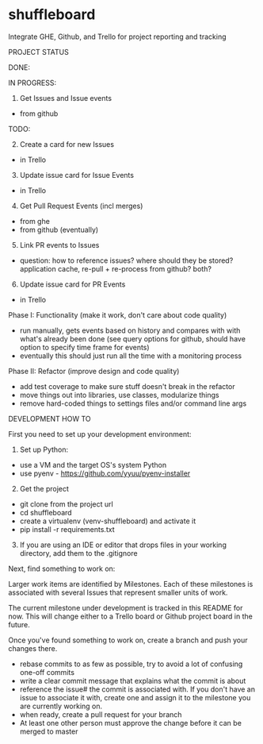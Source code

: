 # shuffleboard
Integrate GHE, Github, and Trello for project reporting and tracking

PROJECT STATUS

DONE:

IN PROGRESS:

1) Get Issues and Issue events
- from github

TODO:

2) Create a card for new Issues
- in Trello

3) Update issue card for Issue Events
- in Trello

4) Get Pull Request Events (incl merges)
- from ghe
- from github (eventually)

5) Link PR events to Issues
- question: how to reference issues? where should they be stored? application cache, re-pull + re-process from github? both?

6) Update issue card for PR Events
- in Trello

Phase I: Functionality (make it work, don't care about code quality)
- run manually, gets events based on history and compares with with what's already been done (see query options for github, should have option to specify time frame for events)
- eventually this should just run all the time with a monitoring process

Phase II: Refactor (improve design and code quality)
- add test coverage to make sure stuff doesn't break in the refactor
- move things out into libraries, use classes, modularize things
- remove hard-coded things to settings files and/or command line args

DEVELOPMENT HOW TO

First you need to set up your development environment:

1) Set up Python:
- use a VM and the target OS's system Python
- use pyenv - https://github.com/yyuu/pyenv-installer

2) Get the project
- git clone from the project url
- cd shuffleboard
- create a virtualenv (venv-shuffleboard) and activate it
- pip install -r requirements.txt

3) If you are using an IDE or editor that drops files in your working directory, add them to the .gitignore

Next, find something to work on:

Larger work items are identified by Milestones. Each of these milestones is associated with several Issues that represent smaller units of work.

The current milestone under development is tracked in this README for now. This will change either to a Trello board or Github project board in the future.

Once you've found something to work on, create a branch and push your changes there.
- rebase commits to as few as possible, try to avoid a lot of confusing one-off commits
- write a clear commit message that explains what the commit is about
- reference the issue# the commit is associated with. If you don't have an issue to associate it with, create one and assign it to the milestone you are currently working on.
- when ready, create a pull request for your branch
- At least one other person must approve the change before it can be merged to master
